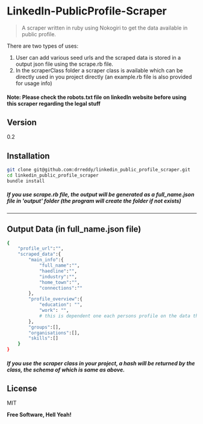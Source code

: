 LinkedIn-PublicProfile-Scraper
=====================

> A scraper written in ruby using Nokogiri to get the data available in public profile.

There are two types of uses:

1. User can add various seed urls and the scraped data is stored in a output json file using the scrape.rb file.
2. In the scraperClass folder a scraper class is available which can be directly used in you project directly (an example.rb file is also provided for usage info)

#### Note: Please check the robots.txt file on linkedIn website before using this scraper regarding the legal stuff

Version
----
0.2

Installation
--------------

```sh
git clone git@github.com:drreddy/linkedin_public_profile_scraper.git
cd linkedin_public_profile_scraper
bundle install
```

##### If you use scrape.rb file, the output will be generated as a full_name.json file in 'output' folder (the program will create the folder if not exists)
---

Output Data (in full_name.json file)
--------------

```sh
{
	"profile_url":"",
	"scraped_data":{
		"main_info":{
			"full_name":"",
			"haedline":"",
			"industry":"",
			"home_town":"",
			"connections":""
		},
		"profile_overview":{
			"education": "",
			"work": "",
			# this is dependent one each persons profile on the data they show
		},
		"groups":[],
		"organisations":[],
		"skills":[]
	}
}
```

##### If you use the scraper class in your project, a hash will be returned by the class, the schema of which is same as above.


License
----

MIT

**Free Software, Hell Yeah!**
